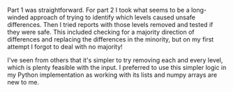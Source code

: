 Part 1 was straightforward. For part 2 I took what seems to be a long-winded
approach of trying to identify which levels caused unsafe differences. Then I
tried reports with those levels removed and tested if they were safe. This
included checking for a majority direction of differences and replacing the
differences in the minority, but on my first attempt I forgot to deal with no
majority!

I've seen from others that it's simpler to try removing each and every level,
which is plenty feasible with the input. I preferred to use this simpler logic
in my Python implementation as working with its lists and numpy arrays are new
to me.
